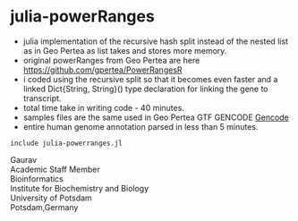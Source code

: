 # julia-powerRanges

- julia implementation of the recursive hash split instead of the nested list as in Geo Pertea as list takes and stores more memory.
- original powerRanges from Geo Pertea are here https://github.com/gpertea/PowerRangesR
- i coded using the recursive split so that it becomes even faster and a linked Dict{String, String}() type declaration for linking the gene to transcript.
- total time take in writing code - 40 minutes.
- samples files are the same used in Geo Pertea GTF GENCODE [Gencode](https://www.gencodegenes.org/human/release_43lift37.html)
- entire human genome annotation parsed in less than 5 minutes.

```
include julia-powerranges.jl
```

Gaurav \
Academic Staff Member \
Bioinformatics \
Institute for Biochemistry and Biology \
University of Potsdam \
Potsdam,Germany



